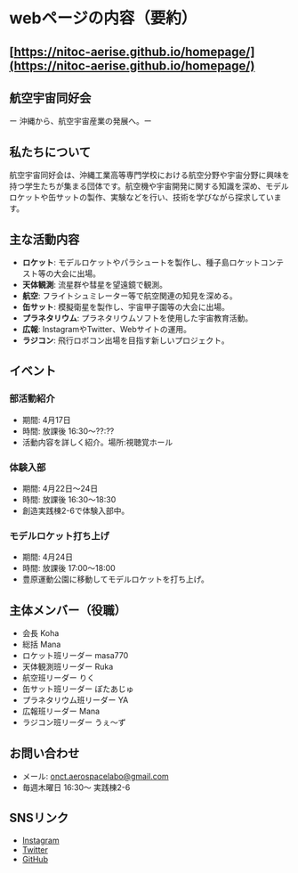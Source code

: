 
# webページの内容（要約）
[https://nitoc-aerise.github.io/homepage/](https://nitoc-aerise.github.io/homepage/)
---

## 航空宇宙同好会
ー 沖縄から、航空宇宙産業の発展へ。ー

## 私たちについて

航空宇宙同好会は、沖縄工業高等専門学校における航空分野や宇宙分野に興味を持つ学生たちが集まる団体です。航空機や宇宙開発に関する知識を深め、モデルロケットや缶サットの製作、実験などを行い、技術を学びながら探求しています。

## 主な活動内容

- **ロケット**: モデルロケットやパラシュートを製作し、種子島ロケットコンテスト等の大会に出場。
- **天体観測**: 流星群や彗星を望遠鏡で観測。
- **航空**: フライトシュミレーター等で航空関連の知見を深める。
- **缶サット**: 模擬衛星を製作し、宇宙甲子園等の大会に出場。
- **プラネタリウム**: プラネタリウムソフトを使用した宇宙教育活動。
- **広報**: InstagramやTwitter、Webサイトの運用。
- **ラジコン**: 飛行ロボコン出場を目指す新しいプロジェクト。

## イベント

### 部活動紹介
- 期間: 4月17日
- 時間: 放課後 16:30〜??:??
- 活動内容を詳しく紹介。場所:視聴覚ホール
### 体験入部
- 期間: 4月22日〜24日
- 時間: 放課後 16:30〜18:30
- 創造実践棟2-6で体験入部中。
### モデルロケット打ち上げ
- 期間: 4月24日
- 時間: 放課後 17:00〜18:00
- 豊原運動公園に移動してモデルロケットを打ち上げ。

## 主体メンバー（役職）

- 会長 Koha
- 総括 Mana
- ロケット班リーダー masa770
- 天体観測班リーダー Ruka
- 航空班リーダー りく
- 缶サット班リーダー ぽたあじゅ
- プラネタリウム班リーダー YA
- 広報班リーダー Mana
- ラジコン班リーダー うぇ〜ず

## お問い合わせ

- メール: onct.aerospacelabo@gmail.com
- 毎週木曜日 16:30〜 実践棟2-6

## SNSリンク

- [Instagram](https://www.instagram.com)
- [Twitter](https://twitter.com)
- [GitHub](https://github.com)
